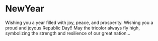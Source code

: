 # NewYear
 Wishing you a year filled with joy, peace, and prosperity. 
 Wishing you a proud and joyous Republic Day!! May the tricolor always fly high, symbolizing the strength and resilience of our great nation...
